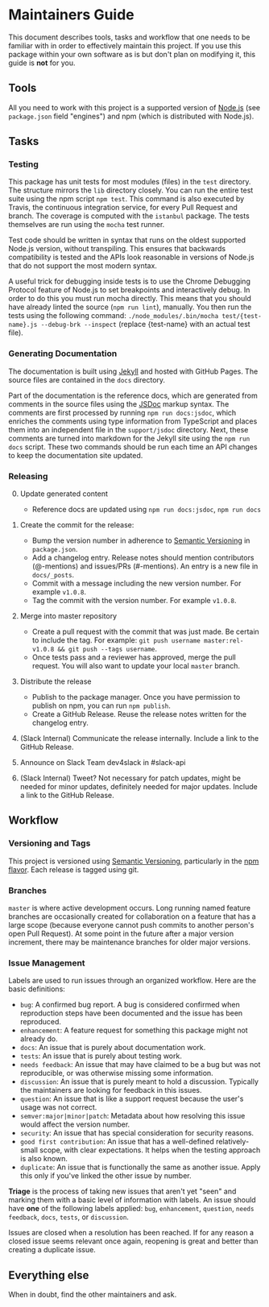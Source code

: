 # Maintainers Guide

This document describes tools, tasks and workflow that one needs to be familiar with in order to effectively maintain
this project. If you use this package within your own software as is but don't plan on modifying it, this guide is
**not** for you.

## Tools

All you need to work with this project is a supported version of [Node.js](https://nodejs.org/en/)
(see `package.json` field "engines") and npm (which is distributed with Node.js).

## Tasks

### Testing

This package has unit tests for most modules (files) in the `test` directory. The structure mirrors the `lib` directory closely. You can run the entire test suite using the npm script `npm test`. This command is also executed by Travis, the continuous integration service, for every Pull Request and branch. The coverage is computed with the `istanbul` package. The tests themselves are run using the `mocha` test runner.

Test code should be written in syntax that runs on the oldest supported Node.js version, without transpiling. This ensures that backwards compatibility is tested and the APIs look reasonable in versions of Node.js that do not support the most modern syntax.

A useful trick for debugging inside tests is to use the Chrome Debugging Protocol feature of Node.js to set breakpoints and interactively debug. In order to do this you must run mocha directly. This means that you should have already linted the source (`npm run lint`), manually. You then run the tests using the following command: `./node_modules/.bin/mocha test/{test-name}.js --debug-brk --inspect` (replace {test-name} with an actual test file).

### Generating Documentation

The documentation is built using [Jekyll](https://jekyllrb.com/) and hosted with GitHub Pages.
The source files are contained in the `docs` directory.

Part of the documentation is the reference docs, which are generated from comments in the source files using the
[JSDoc](http://usejsdoc.org/) markup syntax. The comments are first processed by running `npm run docs:jsdoc`, which
enriches the comments using type information from TypeScript and places them into an independent file in the
`support/jsdoc` directory. Next, these comments are turned into markdown for the Jekyll site using the `npm run docs`
script. These two commands should be run each time an API changes to keep the documentation site updated.

### Releasing

0.  Update generated content
    *  Reference docs are updated using `npm run docs:jsdoc`, `npm run docs`

1.  Create the commit for the release:
    *  Bump the version number in adherence to [Semantic Versioning](http://semver.org/) in `package.json`.
    *  Add a changelog entry. Release notes should mention contributors (@-mentions) and issues/PRs (#-mentions). An entry is a new file in `docs/_posts`.
    *  Commit with a message including the new version number. For example `v1.0.8`.
    *  Tag the commit with the version number. For example `v1.0.8`.

2.  Merge into master repository
    *  Create a pull request with the commit that was just made. Be certain to include the tag. For
       example: `git push username master:rel-v1.0.8 && git push --tags username`.
    *  Once tests pass and a reviewer has approved, merge the pull request. You will also want to
       update your local `master` branch.

3.  Distribute the release
    *  Publish to the package manager. Once you have permission to publish on npm, you can run `npm publish`.
    *  Create a GitHub Release. Reuse the release notes written for the changelog entry.

4.  (Slack Internal) Communicate the release internally. Include a link to the GitHub Release.

5.  Announce on Slack Team dev4slack in #slack-api

6.  (Slack Internal) Tweet? Not necessary for patch updates, might be needed for minor updates,
    definitely needed for major updates. Include a link to the GitHub Release.

## Workflow

### Versioning and Tags

This project is versioned using [Semantic Versioning](http://semver.org/), particularly in the
[npm flavor](https://docs.npmjs.com/getting-started/semantic-versioning). Each release is tagged
using git.

### Branches

`master` is where active development occurs. Long running named feature branches are occasionally
created for collaboration on a feature that has a large scope (because everyone cannot push commits
to another person's open Pull Request). At some point in the future after a major version increment,
there may be maintenance branches for older major versions.

### Issue Management

Labels are used to run issues through an organized workflow. Here are the basic definitions:

*  `bug`: A confirmed bug report. A bug is considered confirmed when reproduction steps have been
   documented and the issue has been reproduced.
*  `enhancement`: A feature request for something this package might not already do.
*  `docs`: An issue that is purely about documentation work.
*  `tests`: An issue that is purely about testing work.
*  `needs feedback`: An issue that may have claimed to be a bug but was not reproducible, or was otherwise missing some information.
*  `discussion`: An issue that is purely meant to hold a discussion. Typically the maintainers are looking for feedback in this issues.
*  `question`: An issue that is like a support request because the user's usage was not correct.
*  `semver:major|minor|patch`: Metadata about how resolving this issue would affect the version number.
*  `security`: An issue that has special consideration for security reasons.
*  `good first contribution`: An issue that has a well-defined relatively-small scope, with clear expectations. It helps when the testing approach is also known.
*  `duplicate`: An issue that is functionally the same as another issue. Apply this only if you've linked the other issue by number.

**Triage** is the process of taking new issues that aren't yet "seen" and marking them with a basic
level of information with labels. An issue should have **one** of the following labels applied:
`bug`, `enhancement`, `question`, `needs feedback`, `docs`, `tests`, or `discussion`.

Issues are closed when a resolution has been reached. If for any reason a closed issue seems
relevant once again, reopening is great and better than creating a duplicate issue.

## Everything else

When in doubt, find the other maintainers and ask.
